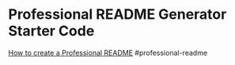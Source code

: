 # Professional README Generator Starter Code

[How to create a Professional README](https://coding-boot-camp.github.io/full-stack/github/professional-readme-guide)
#professional-readme

